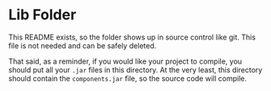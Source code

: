 # Lib Folder

This README exists, so the folder shows up in source control like git. This
file is not needed and can be safely deleted. 

That said, as a reminder, if you would like your project to compile, you should
put all your `.jar` files in this directory. At the very least, this directory
should contain the `components.jar` file, so the source code will compile.

